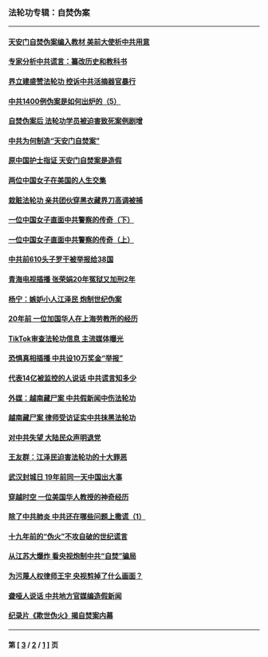 ### 法轮功专辑：自焚伪案
---
#### [天安门自焚伪案编入教材 美前大使析中共用意](../../pages/nf5562/n13791932.md?08240430) 
#### [专家分析中共谎言：纂改历史和教科书](../../pages/nf5562/n13781542.md?08240430) 
#### [界立建盛赞法轮功 控诉中共活摘器官暴行](../../pages/nf5562/n13781971.md?08240430) 
#### [中共1400例伪案是如何出炉的（5）](../../pages/nf5562/n13226831.md?08240430) 
#### [自焚伪案后 法轮功学员被迫害致死案例剧增](../../pages/nf5562/n13190600.md?08240430) 
#### [中共为何制造“天安门自焚案”](../../pages/nf5562/n13183270.md?08240430) 
#### [原中国护士指证 天安门自焚案是造假](../../pages/nf5562/n13172289.md?08240430) 
#### [两位中国女子在美国的人生交集](../../pages/nf5562/n13156138.md?08240430) 
#### [栽赃法轮功 亲共团伙穿黑衣藏界刀高调被捕](../../pages/nf5562/n13073780.md?08240430) 
#### [一位中国女子直面中共警察的传奇（下）](../../pages/nf5562/n12989706.md?08240430) 
#### [一位中国女子直面中共警察的传奇（上）](../../pages/nf5562/n12985072.md?08240430) 
#### [中共前610头子罗干被举报给38国](../../pages/nf5562/n12975419.md?08240430) 
#### [青海电视插播 张荣娟20年冤狱又加刑2年](../../pages/nf5562/n12738166.md?08240430) 
#### [杨宁：嫉妒小人江泽民 炮制世纪伪案](../../pages/nf5562/n12724108.md?08240430) 
#### [20年前 一位加国华人在上海劳教所的经历](../../pages/nf5562/n12707932.md?08240430) 
#### [TikTok审查法轮功信息 主流媒体曝光](../../pages/nf5562/n12362336.md?08240430) 
#### [恐惧真相插播 中共设10万奖金“举报”](../../pages/nf5562/n12306396.md?08240430) 
#### [代表14亿被监控的人说话 中共谎言知多少](../../pages/nf5562/n12297484.md?08240430) 
#### [外媒：越南藏尸案 中共假新闻中伤法轮功](../../pages/nf5562/n12264411.md?08240430) 
#### [越南藏尸案 律师受访证实中共抹黑法轮功](../../pages/nf5562/n12261878.md?08240430) 
#### [对中共失望 大陆民众声明退党](../../pages/nf5562/n12187315.md?08240430) 
#### [王友群：江泽民迫害法轮功的十大罪恶](../../pages/nf5562/n12169074.md?08240430) 
#### [武汉封城日 19年前同一天中国出大事](../../pages/nf5562/n12150901.md?08240430) 
#### [穿越时空  一位美国华人教授的神奇经历](../../pages/nf5562/n12097460.md?08240430) 
#### [除了中共肺炎 中共还在哪些问题上撒谎（1）](../../pages/nf5562/n11955770.md?08240430) 
#### [十九年前的“伪火”不攻自破的世纪谎言](../../pages/nf5562/n11813238.md?08240430) 
#### [从江苏大爆炸 看央视炮制中共“自焚”骗局](../../pages/nf5562/n11140275.md?08240430) 
#### [为污蔑人权律师王宇 央视剪掉了什么画面？](../../pages/nf5562/n11130142.md?08240430) 
#### [聋哑人说话 中共地方官媒编造假新闻](../../pages/nf5562/n11006067.md?08240430) 
#### [纪录片《欺世伪火》揭自焚案内幕](../../pages/nf5562/n11002664.md?08240430) 

---
#### 第 [ [3](./3.md?08240430) / [2](./2.md?08240430) / [1](./1.md?08240430) ] 页

